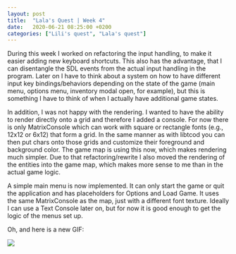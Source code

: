 ```yaml
---
layout: post
title:  "Lala's Quest | Week 4"
date:   2020-06-21 08:25:00 +0200
categories: ["Lili's quest", "Lala's quest"]
---
```

During this week I worked on refactoring the input handling, to make it easier adding new keyboard shortcuts. This also has the advantage, that I can disentangle the SDL events from the actual input handling in the program. Later on I have to think about a system on how to have different input key bindings/behaviors depending on the state of the game (main menu, options menu, inventory modal open, for example), but this is something I have to think of when I actually have additional game states.

In addition, I was not happy with the rendering. I wanted to have the ability to render directly onto a grid and therefore I added a console. For now there is only MatrixConsole which can work with square or rectangle fonts (e.g., 12x12 or 6x12) that form a grid. In the same manner as with libtcod you can then put chars onto those grids and customize their foreground and background color. The game map is using this now, which makes rendering much simpler. Due to that refactoring/rewrite I also moved the rendering of the entities into the game map, which makes more sense to me than in the actual game logic.

A simple main menu is now implemented. It can only start the game or quit the application and has placeholders for Options and Load Game. It uses the same MatrixConsole as the map, just with a different font texture. Ideally I can use a Text Console later on, but for now it is good enough to get the logic of the menus set up.

Oh, and here is a new GIF:

![](https://i.imgur.com/P0M4eYA.gif)